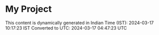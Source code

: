 # My Project

This content is dynamically generated in Indian Time (IST): 2024-03-17 10:17:23 IST
Converted to UTC: 2024-03-17 04:47:23 UTC
